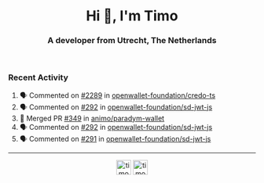 <h1 align="center">Hi 👋, I'm Timo</h1>
<h3 align="center">A developer from Utrecht, The Netherlands</h3>
<br/>
<!-- https://github.com/rahuldkjain/github-profile-readme-generator --!>

<!--  <p align="left"><img src="https://github-readme-stats.vercel.app/api?username=timoglastra&show_icons=true&count_private=true&" alt="timoglastra" /></p> --!>

<!--
Github language stats
<p align="left"><img src="https://github-readme-stats.vercel.app/api/top-langs/?username=timoglastra&layout=compact" alt="timoglastra" /><p>
-->

<!-- Codestats language stats -->
<!-- <p align="left"><img src="https://codestats-readme.vercel.app/api/top-langs/?username=timoglastra&layout=compact&language_count=12" alt="timoglastra" /><p>    --!>
  
<h3>Recent Activity</h3>

<!--START_SECTION:activity-->
1. 🗣 Commented on [#2289](https://github.com/openwallet-foundation/credo-ts/pull/2289#issuecomment-2996625172) in [openwallet-foundation/credo-ts](https://github.com/openwallet-foundation/credo-ts)
2. 🗣 Commented on [#292](https://github.com/openwallet-foundation/sd-jwt-js/pull/292#issuecomment-2995883507) in [openwallet-foundation/sd-jwt-js](https://github.com/openwallet-foundation/sd-jwt-js)
3. 🎉 Merged PR [#349](https://github.com/animo/paradym-wallet/pull/349) in [animo/paradym-wallet](https://github.com/animo/paradym-wallet)
4. 🗣 Commented on [#292](https://github.com/openwallet-foundation/sd-jwt-js/pull/292#issuecomment-2995033501) in [openwallet-foundation/sd-jwt-js](https://github.com/openwallet-foundation/sd-jwt-js)
5. 🗣 Commented on [#291](https://github.com/openwallet-foundation/sd-jwt-js/issues/291#issuecomment-2994135766) in [openwallet-foundation/sd-jwt-js](https://github.com/openwallet-foundation/sd-jwt-js)
<!--END_SECTION:activity-->

---

<p align="center">
<a href="https://twitter.com/timoglastra" target="blank"><img align="center" src="https://cdn.jsdelivr.net/npm/simple-icons@3.0.1/icons/twitter.svg" alt="timoglastra" height="30" width="30" /></a>
<a href="https://linkedin.com/in/timoglastra" target="blank"><img align="center" src="https://cdn.jsdelivr.net/npm/simple-icons@3.0.1/icons/linkedin.svg" alt="timoglastra" height="30" width="30" /></a>
</p>



